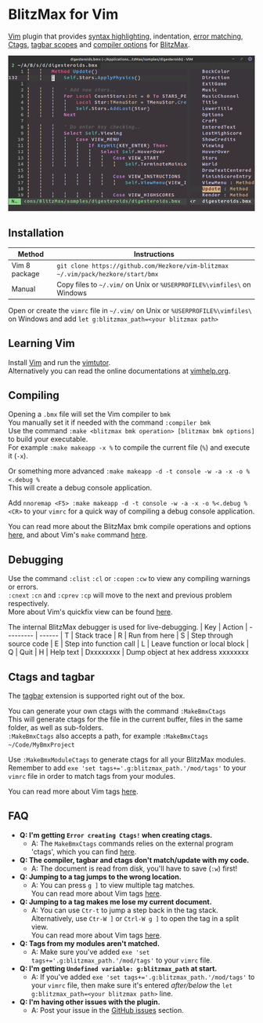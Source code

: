 # BlitzMax for Vim

[Vim](https://www.vim.org) plugin that provides [syntax highlighting](https://vimhelp.org/syntax.txt.html#%3Asyn-qstart), indentation, [error matching](https://vimhelp.org/quickfix.txt.html#quickfix-window), [Ctags](https://vimhelp.org/tagsrch.txt.html#tag-commands), [tagbar scopes](https://github.com/preservim/tagbar) and [compiler options](https://vimhelp.org/quickfix.txt.html#%3Amake_makeprg) for [BlitzMax](https://blitzmax.org).

![Title Image](https://github.com/Hezkore/vim-blitzmax/blob/main/demo.png?raw=true)

## Installation
| Method        | Instructions
| ------------- | ------
| Vim 8 package | `git clone https://github.com/Hezkore/vim-blitzmax ~/.vim/pack/hezkore/start/bmx`
| Manual        | Copy files to `~/.vim/` on Unix or `%USERPROFILE%\vimfiles\` on Windows

Open or create the `vimrc` file in `~/.vim/` on Unix or `%USERPROFILE%\vimfiles\` on Windows and add `let g:blitzmax_path=<your blitzmax path>`

## Learning Vim
Install [Vim](https://www.vim.org/download.php) and run the [vimtutor](https://vimhelp.org/usr_01.txt.html#vimtutor).\
Alternatively you can read the online documentations at [vimhelp.org](https://vimhelp.org/).

## Compiling
Opening a `.bmx` file will set the Vim compiler to `bmk`\
You manually set it if needed with  the command `:compiler bmk`\
Use the command `:make <blitzmax bmk operation> [blitzmax bmk options]` to build your executable.\
For example `:make makeapp -x %` to compile the current file (`%`) and execute it (`-x`).

Or something more advanced `:make makeapp -d -t console -w -a -x -o %<.debug %`\
This will create a debug console application.

Add `nnoremap <F5> :make makeapp -d -t console -w -a -x -o %<.debug %<CR>` to your `vimrc` for a quick way of compiling a debug console application.

You can read more about the BlitzMax bmk compile operations and options [here](https://blitzmax.org/docs/en/tools/bmk/), and about Vim's `make` command [here](https://vimhelp.org/quickfix.txt.html#%3Amake_makeprg).

## Debugging
Use the command `:clist` `:cl` or `:copen` `:cw` to view any compiling warnings or errors.\
`:cnext` `:cn` and `:cprev` `:cp` will move to the next and previous problem respectively.\
More about Vim's quickfix view can be found [here](https://vimhelp.org/quickfix.txt.html#quickfix-window).

The internal BlitzMax debugger is used for live-debugging.
| Key       | Action
| --------- | ------
| T         | Stack trace
| R         | Run from here
| S         | Step through source code
| E         | Step into function call
| L         | Leave function or local block
| Q         | Quit
| H         | Help text
| Dxxxxxxxx | Dump object at hex address xxxxxxxx

## Ctags and tagbar
The [tagbar](https://github.com/preservim/tagbar) extension is supported right out of the box.

You can generate your own ctags with the command `:MakeBmxCtags`\
This will generate ctags for the file in the current buffer, files in the same folder, as well as sub-folders.\
`:MakeBmxCtags` also accepts a path, for example `:MakeBmxCtags ~/Code/MyBmxProject`

Use `:MakeBmxModuleCtags` to generate ctags for all your BlitzMax modules.\
Remember to add `exe 'set tags+='.g:blitzmax_path.'/mod/tags'` to your `vimrc` file in order to match tags from your modules.

You can read more about Vim tags [here](https://vimhelp.org/tagsrch.txt.html).

## FAQ
* **Q: I'm getting `Error creating Ctags!` when creating ctags.**
	* A: The `MakeBmxCtags` commands relies on the external program 'ctags', which you can find [here](https://github.com/universal-ctags/ctags#universal-ctags).
* **Q: The compiler, tagbar and ctags don't match/update with my code.**
	* A: The document is read from disk, you'll have to save (`:w`) first!
* **Q: Jumping to a tag jumps to the wrong location.**
	* A: You can press `g ]` to view multiple tag matches.\
	You can read more about Vim tags [here](https://vimhelp.org/tagsrch.txt.html).
* **Q: Jumping to a tag makes me lose my current document.**
	* A: You can use `Ctr-t` to jump a step back in the tag stack.\
	Alternatively, use `Ctr-W ]` or `Ctrl-W g ]` to open the tag in a split view.\
	You can read more about Vim tags [here](https://vimhelp.org/tagsrch.txt.html).
* **Q: Tags from my modules aren't matched.**
	* A: Make sure you've added `exe 'set tags+='.g:blitzmax_path.'/mod/tags'` to your `vimrc` file.
* **Q: I'm getting `Undefined variable: g:blitzmax_path` at start.**
	* A: If you've added `exe 'set tags+='.g:blitzmax_path.'/mod/tags'` to your `vimrc` file, then make sure it's entered _after/below_ the `let g:blitzmax_path=<your blitzmax path>` line.
* **Q: I'm having other issues with the plugin.**
	* A: Post your issue in the [GitHub issues](https://github.com/Hezkore/vim-blitzmax/issues) section.